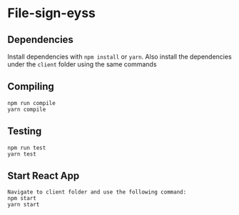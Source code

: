 # File-sign-eyss
## Dependencies

Install dependencies with `npm install` or `yarn`. Also install the dependencies under the `client` folder using the same commands

## Compiling

```
npm run compile
yarn compile
```

## Testing

```
npm run test
yarn test
```

## Start React App

```
Navigate to client folder and use the following command:
npm start
yarn start
```

